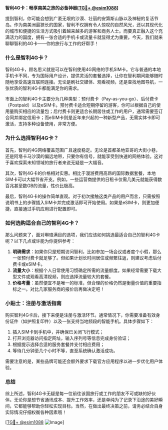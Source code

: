 **智利4G卡：畅享南美之旅的必备神器[[TG💪+ @esim1088](https://t.me/s/esim1088)]**

提到智利，你可能会想到广袤无垠的沙漠、壮丽的安第斯山脉以及神秘的复活节岛。作为南美洲最狭长的国家，智利不仅拥有令人惊叹的自然风光，还以其现代化的城市和便捷的生活方式吸引着越来越多的游客和商务人士。而要真正融入这个充满活力的国度，拥有一张合适的手机卡或流量卡就显得尤为重要。今天，我们就来聊聊智利的4G卡——你的旅行与工作的好帮手！

### 什么是智利4G卡？

智利4G卡，顾名思义就是可以在智利使用4G网络的手机SIM卡。它与普通的本地手机卡不同，专为国际用户设计，提供灵活的套餐选择，让你在智利期间能够随时随地享受高速互联网连接。无论是刷社交媒体、观看视频，还是查找地图导航，一张优质的智利4G卡都能满足你的需求。

市面上的智利4G卡主要分为几种类型：预付费卡（Pay-as-you-go）、后付费卡（Postpaid）以及eSIM卡。预付费卡适合短期停留的游客，你可以根据自己的使用量购买相应的流量包；后付费卡则更适合长期居住或工作的用户，通常需要签订合同并绑定信用卡；而eSIM卡则是近年来兴起的一种新型产品，无需实体卡即可激活，支持多种设备使用，非常方便。

### 为什么选择智利4G卡？

首先，智利的4G网络覆盖范围广且速度稳定。无论是首都圣地亚哥的大街小巷，还是阿塔卡马沙漠的偏远地带，只要你有信号，就能享受到快速的网络体验。这对于喜欢探索未知领域的旅行者来说无疑是一大福音。

其次，智利4G卡的价格相对实惠。相比于漫游费用高昂的国际数据套餐，本地SIM卡可以大幅节省开支。例如，一些运营商提供的日租卡仅需几美元就能获得数百兆甚至数GB的流量，性价比极高。

最后，智利4G卡的操作简单直观。对于初次接触这类产品的用户而言，只需按照说明书上的步骤插入SIM卡并完成激活即可开始使用。如果是eSIM卡，则更加便捷，直接通过手机应用进行配置即可。

### 如何选购适合自己的智利4G卡？

那么问题来了，面对琳琅满目的选项，我们应该如何挑选最适合自己的智利4G卡呢？以下几点或许能为你提供参考：

1. **明确需求**：如果你只是短期访问智利，比如参加一场会议或者度个小假，那么一张预付费卡就足够了。但如果计划长时间居住或频繁往返，则建议考虑后付费卡或eSIM卡。
2. **流量大小**：根据个人日常使用习惯确定所需的流量额度。如果经常需要下载大型文件或观看高清视频，则应选择流量较大的套餐。
3. **价格考量**：虽然便宜不是唯一的标准，但合理的价格仍然是衡量价值的重要指标之一。对比几家服务商的报价后再做决定吧！

### 小贴士：注册与激活指南

购买智利4G卡后，接下来便是注册与激活环节。通常情况下，你需要准备有效身份证件（如护照复印件）以及一张支持当地频段的智能手机。具体步骤如下：

1. 插入SIM卡到手机中，并确保已关闭飞行模式；
2. 打开浏览器访问指定网址，输入序列号等信息完成身份验证；
3. 根据提示选择合适的服务套餐并支付相应费用；
4. 等待几分钟至几个小时不等，直至系统确认激活成功。

需要注意的是，某些品牌可能还会额外要求下载官方应用程序以进一步优化用户体验。

### 总结

综上所述，智利4G卡无疑是每一位前往该国旅行或工作的朋友不可或缺的好伙伴。无论你是想节省通讯成本、提升工作效率，还是单纯为了记录下沿途的美好瞬间，它都能够帮助你轻松实现目标。当然，在做出最终决策之前，请务必结合自身实际情况仔细权衡各种因素哦！

[[TG💪+ @esim1088](https://t.me/s/esim1088) ![Image](https://i.postimg.cc/4NQfJmqS/Snipaste-2025-05-13-00-14-12.png)]